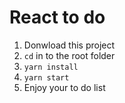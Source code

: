 # React to do

1. Donwload this project
2. `cd` in to the root folder
3. `yarn install`
4. `yarn start`
5. Enjoy your to do list
